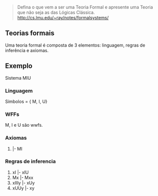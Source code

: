 > Defina o que vem a ser uma Teoria Formal e apresente uma Teoria que não seja as das Lógicas Clássica.
>http://cs.lmu.edu/~ray/notes/formalsystems/
## Teorias formais

Uma teoria formal é composta de 3 elementos: linguagem, regras de inferência e axiomas. 


## Exemplo
Sistema MIU
### Linguagem
Símbolos = { M, I, U}

### WFFs
M, I e U são wwfs.

### Axiomas
1. |- MI

### Regras de inferencia
1. xI |- xIU
2. Mx |- Mxx
3. xIIIy |- xUy
4. xUUy |- xy

